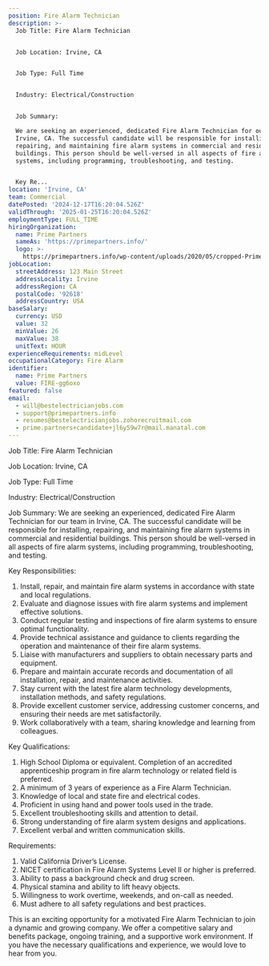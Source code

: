 ```yaml
---
position: Fire Alarm Technician
description: >-
  Job Title: Fire Alarm Technician


  Job Location: Irvine, CA


  Job Type: Full Time


  Industry: Electrical/Construction


  Job Summary:

  We are seeking an experienced, dedicated Fire Alarm Technician for our team in
  Irvine, CA. The successful candidate will be responsible for installing,
  repairing, and maintaining fire alarm systems in commercial and residential
  buildings. This person should be well-versed in all aspects of fire alarm
  systems, including programming, troubleshooting, and testing.


  Key Re...
location: 'Irvine, CA'
team: Commercial
datePosted: '2024-12-17T16:20:04.526Z'
validThrough: '2025-01-25T16:20:04.526Z'
employmentType: FULL_TIME
hiringOrganization:
  name: Prime Partners
  sameAs: 'https://primepartners.info/'
  logo: >-
    https://primepartners.info/wp-content/uploads/2020/05/cropped-Prime-Partners-Logo-NO-BG-1-1.png
jobLocation:
  streetAddress: 123 Main Street
  addressLocality: Irvine
  addressRegion: CA
  postalCode: '92618'
  addressCountry: USA
baseSalary:
  currency: USD
  value: 32
  minValue: 26
  maxValue: 38
  unitText: HOUR
experienceRequirements: midLevel
occupationalCategory: Fire Alarm
identifier:
  name: Prime Partners
  value: FIRE-gg6oxo
featured: false
email:
  - will@bestelectricianjobs.com
  - support@primepartners.info
  - resumes@bestelectricianjobs.zohorecruitmail.com
  - prime.partners+candidate+jl6y59w7r@mail.manatal.com
---
```




Job Title: Fire Alarm Technician

Job Location: Irvine, CA

Job Type: Full Time

Industry: Electrical/Construction

Job Summary:
We are seeking an experienced, dedicated Fire Alarm Technician for our team in Irvine, CA. The successful candidate will be responsible for installing, repairing, and maintaining fire alarm systems in commercial and residential buildings. This person should be well-versed in all aspects of fire alarm systems, including programming, troubleshooting, and testing.

Key Responsibilities:

1. Install, repair, and maintain fire alarm systems in accordance with state and local regulations.
2. Evaluate and diagnose issues with fire alarm systems and implement effective solutions.
3. Conduct regular testing and inspections of fire alarm systems to ensure optimal functionality.
4. Provide technical assistance and guidance to clients regarding the operation and maintenance of their fire alarm systems.
5. Liaise with manufacturers and suppliers to obtain necessary parts and equipment.
6. Prepare and maintain accurate records and documentation of all installation, repair, and maintenance activities.
7. Stay current with the latest fire alarm technology developments, installation methods, and safety regulations.
8. Provide excellent customer service, addressing customer concerns, and ensuring their needs are met satisfactorily.
9. Work collaboratively with a team, sharing knowledge and learning from colleagues.

Key Qualifications:

1. High School Diploma or equivalent. Completion of an accredited apprenticeship program in fire alarm technology or related field is preferred.
2. A minimum of 3 years of experience as a Fire Alarm Technician.
3. Knowledge of local and state fire and electrical codes.
4. Proficient in using hand and power tools used in the trade.
5. Excellent troubleshooting skills and attention to detail.
6. Strong understanding of fire alarm system designs and applications.
7. Excellent verbal and written communication skills.

Requirements:

1. Valid California Driver’s License.
2. NICET certification in Fire Alarm Systems Level II or higher is preferred.
3. Ability to pass a background check and drug screen.
4. Physical stamina and ability to lift heavy objects.
5. Willingness to work overtime, weekends, and on-call as needed.
6. Must adhere to all safety regulations and best practices.

This is an exciting opportunity for a motivated Fire Alarm Technician to join a dynamic and growing company. We offer a competitive salary and benefits package, ongoing training, and a supportive work environment. If you have the necessary qualifications and experience, we would love to hear from you.
